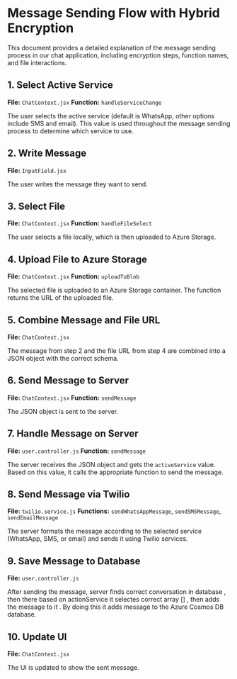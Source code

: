 # Message Sending Flow with Hybrid Encryption

This document provides a detailed explanation of the message sending process in our chat application, including encryption steps, function names, and file interactions.

## 1. Select Active Service
**File:** `ChatContext.jsx`
**Function:** `handleServiceChange`

The user selects the active service (default is WhatsApp, other options include SMS and email). This value is used throughout the message sending process to determine which service to use.

## 2. Write Message
**File:** `InputField.jsx`

The user writes the message they want to send.

## 3. Select File
**File:** `ChatContext.jsx`
**Function:** `handleFileSelect`

The user selects a file locally, which is then uploaded to Azure Storage.

## 4. Upload File to Azure Storage
**File:** `ChatContext.jsx`
**Function:** `uploadToBlob`

The selected file is uploaded to an Azure Storage container. The function returns the URL of the uploaded file.

## 5. Combine Message and File URL
**File:** `ChatContext.jsx`

The message from step 2 and the file URL from step 4 are combined into a JSON object with the correct schema.

## 6. Send Message to Server
**File:** `ChatContext.jsx`
**Function:** `sendMessage`

The JSON object is sent to the server.

## 7. Handle Message on Server
**File:** `user.controller.js`
**Function:** `sendMessage`

The server receives the JSON object and gets the `activeService` value. Based on this value, it calls the appropriate function to send the message.

## 8. Send Message via Twilio
**File:** `twilio.service.js`
**Functions:** `sendWhatsAppMessage`, `sendSMSMessage`, `sendEmailMessage`

The server formats the message according to the selected service (WhatsApp, SMS, or email) and sends it using Twilio services.

## 9. Save Message to Database
**File:** `user.controller.js`

After sending the message, server finds correct conversation in database , then there based on actionService it selectes correct array [] , then adds the message to it . By doing this it adds message to the Azure Cosmos DB database.

## 10. Update UI
**File:** `ChatContext.jsx`

The UI is updated to show the sent message.
